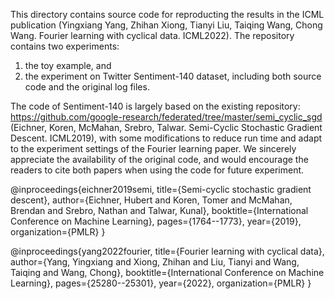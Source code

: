 This directory contains source code for reproducting the results in the ICML
publication (Yingxiang Yang, Zhihan Xiong, Tianyi Liu, Taiqing Wang, Chong Wang. Fourier learning with cyclical data. ICML2022). The repository contains two experiments:

1. the toy example, and 
2. the experiment on Twitter Sentiment-140 dataset, including both source code and the original log files. 

The code of Sentiment-140 is largely based on the existing repository:
https://github.com/google-research/federated/tree/master/semi_cyclic_sgd (Eichner, Koren, McMahan, Srebro, Talwar. Semi-Cyclic Stochastic Gradient Descent. ICML2019), with some modifications to reduce run time and adapt to the experiment settings of the Fourier learning paper. We sincerely appreciate the availability of the original code, and would encourage the readers to cite both papers when using the code for future experiment.

@inproceedings{eichner2019semi,
  title={Semi-cyclic stochastic gradient descent},
  author={Eichner, Hubert and Koren, Tomer and McMahan, Brendan and Srebro, Nathan and Talwar, Kunal},
  booktitle={International Conference on Machine Learning},
  pages={1764--1773},
  year={2019},
  organization={PMLR}
}

@inproceedings{yang2022fourier,
  title={Fourier learning with cyclical data},
  author={Yang, Yingxiang and Xiong, Zhihan and Liu, Tianyi and Wang, Taiqing and Wang, Chong},
  booktitle={International Conference on Machine Learning},
  pages={25280--25301},
  year={2022},
  organization={PMLR}
}
